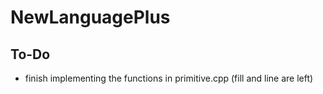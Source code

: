 # NewLanguagePlus

## To-Do

* finish implementing the functions in primitive.cpp (fill and line are left)
